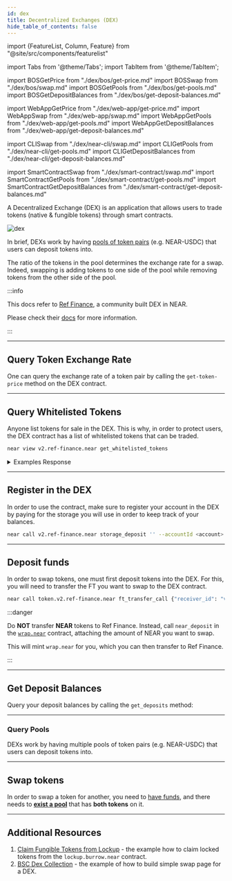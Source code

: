 ```yaml
---
id: dex
title: Decentralized Exchanges (DEX)
hide_table_of_contents: false
---
```


import {FeatureList, Column, Feature} from "@site/src/components/featurelist"

import Tabs from '@theme/Tabs';
import TabItem from '@theme/TabItem';

import BOSGetPrice from "./dex/bos/get-price.md"
import BOSSwap from "./dex/bos/swap.md"
import BOSGetPools from "./dex/bos/get-pools.md"
import BOSGetDepositBalances from "./dex/bos/get-deposit-balances.md"

import WebAppGetPrice from "./dex/web-app/get-price.md"
import WebAppSwap from "./dex/web-app/swap.md"
import WebAppGetPools from "./dex/web-app/get-pools.md"
import WebAppGetDepositBalances from "./dex/web-app/get-deposit-balances.md"

import CLISwap from "./dex/near-cli/swap.md"
import CLIGetPools from "./dex/near-cli/get-pools.md"
import CLIGetDepositBalances from "./dex/near-cli/get-deposit-balances.md"

import SmartContractSwap from "./dex/smart-contract/swap.md"
import SmartContractGetPools from "./dex/smart-contract/get-pools.md"
import SmartContractGetDepositBalances from "./dex/smart-contract/get-deposit-balances.md"

A Decentralized Exchange (DEX) is an application that allows users to trade tokens (native & fungible tokens) through smart contracts.

![dex](/docs/primitives/dex.png)

In brief, DEXs work by having [pools of token pairs](https://guide.ref.finance/products/overview/pooling) (e.g. NEAR-USDC) that users can deposit tokens into.

The ratio of the tokens in the pool determines the exchange rate for a swap. Indeed, swapping is adding tokens to one side of the pool while removing tokens from the other side of the pool.

:::info

This docs refer to [Ref Finance](https://www.ref.finance/), a community built DEX in NEAR.

Please check their [docs](https://guide.ref.finance/developers-1/cli-trading) for more information.

:::

---

## Query Token Exchange Rate

One can query the exchange rate of a token pair by calling the `get-token-price` method on the DEX contract.

<Tabs groupId="code-tabs">
  <TabItem value="⚛️ Component" label="⚛️ Component" default>
    <BOSGetPrice /></TabItem>
  <TabItem value="🌐 WebApp" label="🌐 WebApp">
    <WebAppGetPrice /></TabItem>
</Tabs>

---

## Query Whitelisted Tokens

Anyone list tokens for sale in the DEX. This is why, in order to protect users, the DEX contract has a list of whitelisted tokens that can be traded.

<Tabs groupId="code-tabs">
  <TabItem value="🖥️ CLI" label="🖥️ CLI">

```bash
near view v2.ref-finance.near get_whitelisted_tokens
```

</TabItem>

</Tabs>

<details>

<summary> Examples Response </summary>

```bash
  'wrap.near',
  'usdt.tether-token.near',
  'berryclub.ek.near',
  'farm.berryclub.ek.near',
  'token.v2.ref-finance.near',
  'token.paras.near',
  'marmaj.tkn.near',
  'meta-pool.near',
  ...
```

</details>

---

## Register in the DEX

In order to use the contract, make sure to register your account in the DEX by paying for the storage you will use in order to keep track of your balances.

<Tabs groupId="code-tabs">
  <TabItem value="🖥️ CLI" label="🖥️ CLI">

```bash
near call v2.ref-finance.near storage_deposit '' --accountId <account> --amount 0.1
```

</TabItem>

</Tabs>

---

## Deposit funds

In order to swap tokens, one must first deposit tokens into the DEX. For this, you will need to transfer the FT you want to swap to the DEX contract.

<Tabs groupId="code-tabs">
  <TabItem value="🖥️ CLI" label="🖥️ CLI">

```bash
near call token.v2.ref-finance.near ft_transfer_call {"receiver_id": "v2.ref-finance.near", "amount": "1000000000000", "msg": ""} --gas 300000000000000 --depositYocto 1 --accountId <account>
```

</TabItem>

</Tabs>

:::danger

Do **NOT** transfer **NEAR** tokens to Ref Finance. Instead, call `near_deposit` in the [`wrap.near`](https://nearblocks.io/address/wrap.near) contract, attaching the amount of NEAR you want to swap.

This will mint `wrap.near` for you, which you can then transfer to Ref Finance.

:::

---

## Get Deposit Balances

Query your deposit balances by calling the `get_deposits` method:

<Tabs groupId="code-tabs">
  <TabItem value="⚛️ Component" label="⚛️ Component" default>
    <BOSGetDepositBalances /></TabItem>
  <TabItem value="🌐 WebApp" label="🌐 WebApp">
    <WebAppGetDepositBalances /></TabItem>
  <TabItem value="🖥️ CLI" label="🖥️ CLI">
    <CLIGetDepositBalances /></TabItem>
  <TabItem value="📄 Contract" label="📄 Contract">
    <SmartContractGetDepositBalances /></TabItem>
</Tabs>

---

### Query Pools

DEXs work by having multiple pools of token pairs (e.g. NEAR-USDC) that users can deposit tokens into.

<Tabs groupId="code-tabs">
  <TabItem value="⚛️ Component" label="⚛️ Component" default>
    <BOSGetPools /></TabItem>
  <TabItem value="🌐 WebApp" label="🌐 WebApp">
    <WebAppGetPools /></TabItem>
  <TabItem value="🖥️ CLI" label="🖥️ CLI">
    <CLIGetPools /></TabItem>
  <TabItem value="📄 Contract" label="📄 Contract">
    <SmartContractGetPools /></TabItem>
</Tabs>

---

## Swap tokens

In order to swap a token for another, you need to [have funds](#deposit-funds), and there needs to [**exist a pool**](#query-pools) that has **both tokens** on it.

<Tabs groupId="code-tabs">
  <TabItem value="⚛️ Component" label="⚛️ Component" default>
    <BOSSwap /></TabItem>
  <TabItem value="🌐 WebApp" label="🌐 WebApp">
    <WebAppSwap /></TabItem>
  <TabItem value="🖥️ CLI" label="🖥️ CLI">
    <CLISwap /></TabItem>
  <TabItem value="📄 Contract" label="📄 Contract">
    <SmartContractSwap /></TabItem>
</Tabs>

---

## Additional Resources

1. [Claim Fungible Tokens from Lockup](https://near.org/near/widget/ComponentDetailsPage?src=whtt.near/widget/Draft-0) - the example how to claim locked tokens from the `lockup.burrow.near` contract.
2. [BSC Dex Collection](https://near.org/near/widget/ComponentDetailsPage?src=bluebiu.near/widget/Bsc.Swap.Dex) - the example of how to build simple swap page for a DEX.
